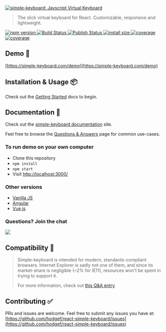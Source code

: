 <a href="https://simple-keyboard.com/demo">
    <img alt="simple-keyboard: Javscript Virtual Keyboard" src="https://i.imgur.com/ay03Uw4.png">
</a>

<blockquote>The slick virtual keyboard for React. Customizable, responsive and lightweight.</blockquote>

<p>
  <a href="https://www.npmjs.com/package/react-simple-keyboard">
    <img src="https://badgen.net/npm/v/react-simple-keyboard?color=blue" alt="npm version">
  </a>
  
   <a href="https://github.com/hodgef/react-simple-keyboard/actions">
     <img alt="Build Status" src="https://github.com/hodgef/react-simple-keyboard/workflows/Build/badge.svg?color=green" />
  </a>
  
  <a href="https://github.com/hodgef/react-simple-keyboard/actions">
     <img alt="Publish Status" src="https://github.com/hodgef/react-simple-keyboard/workflows/Publish/badge.svg?color=green" />
  </a>

  <a href="https://bundlephobia.com/result?p=react-simple-keyboard">
    <img src="https://badgen.net/bundlephobia/minzip/react-simple-keyboard/?color=green" alt="install size">
  </a>
  
  <a href="https://david-dm.org/hodgef/react-simple-keyboard">
    <img src="https://badgen.net/david/dep/hodgef/react-simple-keyboard" alt="coverage">
  </a>

  <a href="https://codecov.io/gh/hodgef/react-simple-keyboard">
    <img src="https://badgen.net/codecov/c/github/hodgef/react-simple-keyboard" alt="coverage">
  </a>
</p>

## Demo 🚀

[https://simple-keyboard.com/demo](https://simple-keyboard.com/demo)

## Installation & Usage 📦

Check out the [Getting Started](https://simple-keyboard.com/react/getting-started) docs to begin.

## Documentation 📖

Check out the [simple-keyboard documentation](https://simple-keyboard.com/react/documentation) site.

Feel free to browse the [Questions & Answers](https://simple-keyboard.com/qa-use-cases/) page for common use-cases.

### To run demo on your own computer

- Clone this repository
- `npm install`
- `npm start`
- Visit [http://localhost:3000/](http://localhost:3000/)

### Other versions

- [Vanilla JS](https://github.com/hodgef/simple-keyboard)
- [Angular](https://simple-keyboard.com/demo)
- [Vue.js](https://simple-keyboard.com/demo)

### Questions? Join the chat

<a href="https://discordapp.com/invite/SJexsCG" title="Join our Discord chat" target="_blank"><img src="https://discordapp.com/api/guilds/498978399801573396/widget.png?style=banner2" align="center"></a>

## Compatibility 🎯

> Simple-keyboard is intended for modern, standards-compliant browsers.
> Internet Explorer is sadly not one of them, and since its market-share is negligible (~2% for IE11), resources won't be spent in trying to support it.
>
> For more information, check out [this Q&A entry](https://hodgef.com/simple-keyboard/questions-answers/internet-explorer-not-supported/).

## Contributing ✅

PRs and issues are welcome. Feel free to submit any issues you have at:
[https://github.com/hodgef/react-simple-keyboard/issues](https://github.com/hodgef/react-simple-keyboard/issues)
